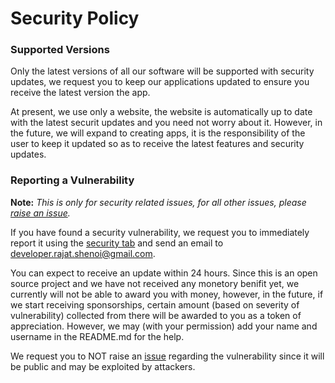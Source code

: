 # Security Policy

### Supported Versions
Only the latest versions of all our software will be supported with security updates, we request you to keep our applications updated to ensure you receive the latest version the app.

At present, we use only a website, the website is automatically up to date with the latest securit updates and you need not worry about it. However, in the future, we will expand to creating apps, it is the responsibility of the user to keep it updated so as to receive the latest features and security updates.

### Reporting a Vulnerability

**Note:** *This is only for security related issues, for all other issues, please [raise an issue](https://github.com/RajatShenoi/SocialNetwork/issues).*


If you have found a security vulnerability, we request you to immediately report it using the [security tab](https://github.com/RajatShenoi/SocialNetwork/security) and send an email to [developer.rajat.shenoi@gmail.com](mailto:developer.rajat.shenoi@gmail.com).

You can expect to receive an update within 24 hours. Since this is an open source project and we have not received any monetory benifit yet, we currently will not be able to award you with money, however, in the future, if we start receiving sponsorships, certain amount (based on severity of vulnerability) collected from there will be awarded to you as a token of appreciation. However, we may (with your permission) add your name and username in the README.md for the help.

We request you to NOT raise an [issue](https://github.com/RajatShenoi/SocialNetwork/issues) regarding the vulnerability since it will be public and may be exploited by attackers.